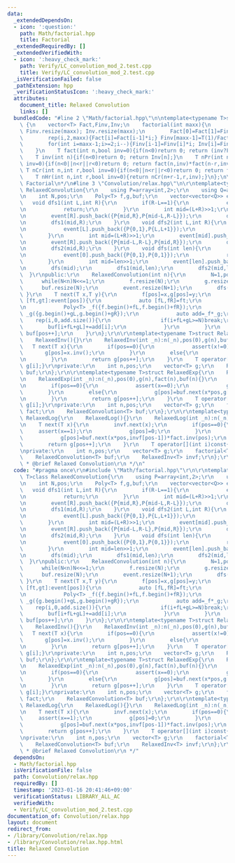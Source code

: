 ```yaml
---
data:
  _extendedDependsOn:
  - icon: ':question:'
    path: Math/factorial.hpp
    title: Factorial
  _extendedRequiredBy: []
  _extendedVerifiedWith:
  - icon: ':heavy_check_mark:'
    path: Verify/LC_convolution_mod_2.test.cpp
    title: Verify/LC_convolution_mod_2.test.cpp
  _isVerificationFailed: false
  _pathExtension: hpp
  _verificationStatusIcon: ':heavy_check_mark:'
  attributes:
    document_title: Relaxed Convolution
    links: []
  bundledCode: "#line 2 \"Math/factorial.hpp\"\n\ntemplate<typename T>struct factorial\
    \ {\n    vector<T> Fact,Finv,Inv;\n    factorial(int maxx){\n        Fact.resize(maxx);\
    \ Finv.resize(maxx); Inv.resize(maxx);\n        Fact[0]=Fact[1]=Finv[0]=Finv[1]=Inv[1]=1;\n\
    \        rep(i,2,maxx){Fact[i]=Fact[i-1]*i;} Finv[maxx-1]=T(1)/Fact[maxx-1];\n\
    \        for(int i=maxx-1;i>=2;i--){Finv[i-1]=Finv[i]*i; Inv[i]=Finv[i]*Fact[i-1];}\n\
    \    }\n    T fact(int n,bool inv=0){if(n<0)return 0; return (inv?Finv[n]:Fact[n]);}\n\
    \    T inv(int n){if(n<0)return 0; return Inv[n];}\n    T nPr(int n,int r,bool\
    \ inv=0){if(n<0||n<r||r<0)return 0; return fact(n,inv)*fact(n-r,inv^1);}\n   \
    \ T nCr(int n,int r,bool inv=0){if(n<0||n<r||r<0)return 0; return fact(n,inv)*fact(r,inv^1)*fact(n-r,inv^1);}\n\
    \    T nHr(int n,int r,bool inv=0){return nCr(n+r-1,r,inv);}\n};\n\n/**\n * @brief\
    \ Factorial\n*/\n#line 3 \"Convolution/relax.hpp\"\n\r\ntemplate<typename T>class\
    \ RelaxedConvolution{\r\n    using P=array<int,2>;\r\n    using Q=array<P,2>;\r\
    \n    int N,pos;\r\n    Poly<T> f,g,buf;\r\n    vector<vector<Q>> event;\r\n \
    \   void dfs1(int L,int R){\r\n        if(R-L==1){\r\n            event[L].push_back({P{L,L+1},P{0,1}});\r\
    \n            return;\r\n        }\r\n        int mid=(L+R)>>1;\r\n        event[mid].push_back({P{L,mid},P{mid-L,R-L}});\r\
    \n        event[R].push_back({P{mid,R},P{mid-L,R-L}});\r\n        dfs1(L,mid);\r\
    \n        dfs1(mid,R);\r\n    }\r\n    void dfs2(int L,int R){\r\n        if(R-L==1){\r\
    \n            event[L].push_back({P{0,1},P{L,L+1}});\r\n            return;\r\n\
    \        }\r\n        int mid=(L+R)>>1;\r\n        event[mid].push_back({P{mid-L,R-L},P{L,mid}});\r\
    \n        event[R].push_back({P{mid-L,R-L},P{mid,R}});\r\n        dfs2(L,mid);\r\
    \n        dfs2(mid,R);\r\n    }\r\n    void dfs(int len){\r\n        if(len==1){\r\
    \n            event[0].push_back({P{0,1},P{0,1}});\r\n            return;\r\n\
    \        }\r\n        int mid=len>>1;\r\n        event[len].push_back({P{mid,len},P{mid,len}});\r\
    \n        dfs(mid);\r\n        dfs1(mid,len);\r\n        dfs2(mid,len);\r\n  \
    \  }\r\npublic:\r\n    RelaxedConvolution(int n){\r\n        N=1,pos=0;\r\n  \
    \      while(N<n)N<<=1;\r\n        f.resize(N);\r\n        g.resize(N);\r\n  \
    \      buf.resize(N);\r\n        event.resize(N+1);\r\n        dfs(N);\r\n   \
    \ }\r\n    T next(T x,T y){\r\n        f[pos]=x,g[pos]=y;\r\n        for(auto&\
    \ [ft,gt]:event[pos]){\r\n            auto [fL,fR]=ft;\r\n            auto [gL,gR]=gt;\r\
    \n            Poly<T> _f({f.begin()+fL,f.begin()+fR});\r\n            Poly<T>\
    \ _g({g.begin()+gL,g.begin()+gR});\r\n            auto add=_f*_g;\r\n        \
    \    rep(i,0,add.size()){\r\n                if(i+fL+gL>=N)break;\r\n        \
    \        buf[i+fL+gL]+=add[i];\r\n            }\r\n        }\r\n        return\
    \ buf[pos++];\r\n    }\r\n};\r\n\r\ntemplate<typename T>struct RelaxedInv{\r\n\
    \    RelaxedInv(){}\r\n    RelaxedInv(int _n):n(_n),pos(0),g(n),buf(n){}\r\n \
    \   T next(T x){\r\n        if(pos==0){\r\n            assert(x!=0);\r\n     \
    \       g[pos]=x.inv();\r\n        }\r\n        else{\r\n            g[pos]=-g[0]*buf.next(x,g[pos-1]);\r\
    \n        }\r\n        return g[pos++];\r\n    }\r\n    T operator[](int i)const{return\
    \ g[i];}\r\nprivate:\r\n    int n,pos;\r\n    vector<T> g;\r\n    RelaxedConvolution<T>\
    \ buf;\r\n};\r\n\r\ntemplate<typename T>struct RelaxedExp{\r\n    RelaxedExp(){}\r\
    \n    RelaxedExp(int _n):n(_n),pos(0),g(n),fact(n),buf(n){}\r\n    T next(T x){\r\
    \n        if(pos==0){\r\n            assert(x==0);\r\n            g[pos]=1;\r\n\
    \        }\r\n        else{\r\n            g[pos]=buf.next(x*pos,g[pos-1])*fact.inv(pos);\r\
    \n        }\r\n        return g[pos++];\r\n    }\r\n    T operator[](int i)const{return\
    \ g[i];}\r\nprivate:\r\n    int n,pos;\r\n    vector<T> g;\r\n    factorial<T>\
    \ fact;\r\n    RelaxedConvolution<T> buf;\r\n};\r\n\r\ntemplate<typename T>struct\
    \ RelaxedLog{\r\n    RelaxedLog(){}\r\n    RelaxedLog(int _n):n(_n),pos(0),g(n),fact(n),buf(n),invf(n){}\r\
    \n    T next(T x){\r\n        invf.next(x);\r\n        if(pos==0){\r\n       \
    \     assert(x==1);\r\n            g[pos]=0;\r\n        }\r\n        else{\r\n\
    \            g[pos]=buf.next(x*pos,invf[pos-1])*fact.inv(pos);\r\n        }\r\n\
    \        return g[pos++];\r\n    }\r\n    T operator[](int i)const{return g[i];}\r\
    \nprivate:\r\n    int n,pos;\r\n    vector<T> g;\r\n    factorial<T> fact;\r\n\
    \    RelaxedConvolution<T> buf;\r\n    RelaxedInv<T> invf;\r\n};\r\n\r\n/**\r\n\
    \ * @brief Relaxed Convolution\r\n */\n"
  code: "#pragma once\r\n#include \"Math/factorial.hpp\"\r\n\r\ntemplate<typename\
    \ T>class RelaxedConvolution{\r\n    using P=array<int,2>;\r\n    using Q=array<P,2>;\r\
    \n    int N,pos;\r\n    Poly<T> f,g,buf;\r\n    vector<vector<Q>> event;\r\n \
    \   void dfs1(int L,int R){\r\n        if(R-L==1){\r\n            event[L].push_back({P{L,L+1},P{0,1}});\r\
    \n            return;\r\n        }\r\n        int mid=(L+R)>>1;\r\n        event[mid].push_back({P{L,mid},P{mid-L,R-L}});\r\
    \n        event[R].push_back({P{mid,R},P{mid-L,R-L}});\r\n        dfs1(L,mid);\r\
    \n        dfs1(mid,R);\r\n    }\r\n    void dfs2(int L,int R){\r\n        if(R-L==1){\r\
    \n            event[L].push_back({P{0,1},P{L,L+1}});\r\n            return;\r\n\
    \        }\r\n        int mid=(L+R)>>1;\r\n        event[mid].push_back({P{mid-L,R-L},P{L,mid}});\r\
    \n        event[R].push_back({P{mid-L,R-L},P{mid,R}});\r\n        dfs2(L,mid);\r\
    \n        dfs2(mid,R);\r\n    }\r\n    void dfs(int len){\r\n        if(len==1){\r\
    \n            event[0].push_back({P{0,1},P{0,1}});\r\n            return;\r\n\
    \        }\r\n        int mid=len>>1;\r\n        event[len].push_back({P{mid,len},P{mid,len}});\r\
    \n        dfs(mid);\r\n        dfs1(mid,len);\r\n        dfs2(mid,len);\r\n  \
    \  }\r\npublic:\r\n    RelaxedConvolution(int n){\r\n        N=1,pos=0;\r\n  \
    \      while(N<n)N<<=1;\r\n        f.resize(N);\r\n        g.resize(N);\r\n  \
    \      buf.resize(N);\r\n        event.resize(N+1);\r\n        dfs(N);\r\n   \
    \ }\r\n    T next(T x,T y){\r\n        f[pos]=x,g[pos]=y;\r\n        for(auto&\
    \ [ft,gt]:event[pos]){\r\n            auto [fL,fR]=ft;\r\n            auto [gL,gR]=gt;\r\
    \n            Poly<T> _f({f.begin()+fL,f.begin()+fR});\r\n            Poly<T>\
    \ _g({g.begin()+gL,g.begin()+gR});\r\n            auto add=_f*_g;\r\n        \
    \    rep(i,0,add.size()){\r\n                if(i+fL+gL>=N)break;\r\n        \
    \        buf[i+fL+gL]+=add[i];\r\n            }\r\n        }\r\n        return\
    \ buf[pos++];\r\n    }\r\n};\r\n\r\ntemplate<typename T>struct RelaxedInv{\r\n\
    \    RelaxedInv(){}\r\n    RelaxedInv(int _n):n(_n),pos(0),g(n),buf(n){}\r\n \
    \   T next(T x){\r\n        if(pos==0){\r\n            assert(x!=0);\r\n     \
    \       g[pos]=x.inv();\r\n        }\r\n        else{\r\n            g[pos]=-g[0]*buf.next(x,g[pos-1]);\r\
    \n        }\r\n        return g[pos++];\r\n    }\r\n    T operator[](int i)const{return\
    \ g[i];}\r\nprivate:\r\n    int n,pos;\r\n    vector<T> g;\r\n    RelaxedConvolution<T>\
    \ buf;\r\n};\r\n\r\ntemplate<typename T>struct RelaxedExp{\r\n    RelaxedExp(){}\r\
    \n    RelaxedExp(int _n):n(_n),pos(0),g(n),fact(n),buf(n){}\r\n    T next(T x){\r\
    \n        if(pos==0){\r\n            assert(x==0);\r\n            g[pos]=1;\r\n\
    \        }\r\n        else{\r\n            g[pos]=buf.next(x*pos,g[pos-1])*fact.inv(pos);\r\
    \n        }\r\n        return g[pos++];\r\n    }\r\n    T operator[](int i)const{return\
    \ g[i];}\r\nprivate:\r\n    int n,pos;\r\n    vector<T> g;\r\n    factorial<T>\
    \ fact;\r\n    RelaxedConvolution<T> buf;\r\n};\r\n\r\ntemplate<typename T>struct\
    \ RelaxedLog{\r\n    RelaxedLog(){}\r\n    RelaxedLog(int _n):n(_n),pos(0),g(n),fact(n),buf(n),invf(n){}\r\
    \n    T next(T x){\r\n        invf.next(x);\r\n        if(pos==0){\r\n       \
    \     assert(x==1);\r\n            g[pos]=0;\r\n        }\r\n        else{\r\n\
    \            g[pos]=buf.next(x*pos,invf[pos-1])*fact.inv(pos);\r\n        }\r\n\
    \        return g[pos++];\r\n    }\r\n    T operator[](int i)const{return g[i];}\r\
    \nprivate:\r\n    int n,pos;\r\n    vector<T> g;\r\n    factorial<T> fact;\r\n\
    \    RelaxedConvolution<T> buf;\r\n    RelaxedInv<T> invf;\r\n};\r\n\r\n/**\r\n\
    \ * @brief Relaxed Convolution\r\n */"
  dependsOn:
  - Math/factorial.hpp
  isVerificationFile: false
  path: Convolution/relax.hpp
  requiredBy: []
  timestamp: '2023-01-16 20:41:46+09:00'
  verificationStatus: LIBRARY_ALL_AC
  verifiedWith:
  - Verify/LC_convolution_mod_2.test.cpp
documentation_of: Convolution/relax.hpp
layout: document
redirect_from:
- /library/Convolution/relax.hpp
- /library/Convolution/relax.hpp.html
title: Relaxed Convolution
---
```

